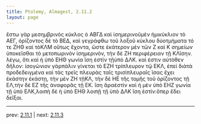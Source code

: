 ```yaml
---
title: Ptolemy, Almagest, 2.11.2
layout: page
---
```


ἔστω γὰρ μεσημβρινὸς κύκλος ὁ ΑΒΓΔ καὶ ἰσημερινοῦμὲν ἡμικύκλιον τὸ ΑΕΓ, ὁρίζοντος δὲ τὸ ΒΕΔ, καὶ γεγράφθω τοῦ λοξοῦ κύκλου δύοτμήματα τό τε ΖΗΘ καὶ τὸΚΛΜ οὕτως ἔχοντα, ὥστε ἑκάτερον μὲν τῶν Ζ καὶ Κ σημείων ὑποκεῖσθαι τὸ μετοπωρινὸν ἰσημερινόν, τὴν δὲ ΖΗ περιφέρειαν τῇ ΚΛἴσην. λέγω, ὅτι καὶ ἡ ὑπὸ ΕΗΘ γωνία ἴση ἐστὶν τῇὑπὸ ΔΛΚ. καί ἐστιν αὐτόθεν δῆλον: ἰσογώνιον γὰρπάλιν γίνεται τὸ ΕΖΗ τρίπλευρον τῷ ΕΚΛ, ἐπεὶ διὰτὰ προδεδειγμένα καὶ τὰς τρεῖς πλευρὰς ταῖς τρισὶπλευραῖς ἴσας ἔχει ἑκάστην ἑκάστῃ, τὴν μὲν ΖΗ τῇΚΛ, τὴν δὲ ΗΕ τῆς τομῆς τοῦ ὁρίζοντος τῇ ΕΛ,τὴν δὲ ΕΖ τῆς ἀναφορᾶς τῇ ΕΚ. ἴση ἄραἐστὶν καὶ ἡ μὲν ὑπὸ ΕΗΖ γωνία τῇ ὑπὸ ΕΛΚ,λοιπὴ δὲ ἡ ὑπὸ ΕΗΘ λοιπῇ τῇ ὑπὸ ΔΛΚ ἴση ἐστίν:ὅπερ ἔδει δεῖξαι.

---

prev: [2.11.1](../2.11.1/) | next: [2.11.3](../2.11.3/)

